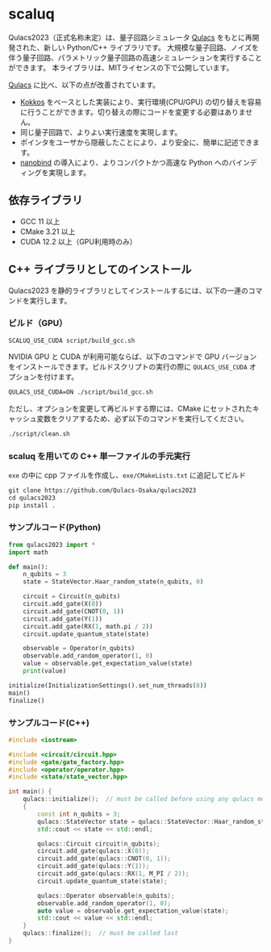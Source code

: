 # scaluq

Qulacs2023（正式名称未定）は、量子回路シミュレータ [Qulacs](https://github.com/qulacs/qulacs) をもとに再開発された、新しい Python/C++ ライブラリです。
大規模な量子回路、ノイズを伴う量子回路、パラメトリック量子回路の高速シミュレーションを実行することができます。
本ライブラリは、MITライセンスの下で公開しています。

[Qulacs](https://github.com/qulacs/qulacs) に比べ、以下の点が改善されています。

- [Kokkos](https://github.com/kokkos/kokkos) をベースとした実装により、実行環境(CPU/GPU) の切り替えを容易に行うことができます。切り替えの際にコードを変更する必要はありません。
- 同じ量子回路で、よりよい実行速度を実現します。
- ポインタをユーザから隠蔽したことにより、より安全に、簡単に記述できます。
- [nanobind](https://github.com/wjakob/nanobind) の導入により、よりコンパクトかつ高速な Python へのバインディングを実現します。

## 依存ライブラリ

- GCC 11 以上
- CMake 3.21 以上
- CUDA 12.2 以上（GPU利用時のみ）

## C++ ライブラリとしてのインストール

Qulacs2023 を静的ライブラリとしてインストールするには、以下の一連のコマンドを実行します。

### ビルド（GPU）
```
SCALUQ_USE_CUDA script/build_gcc.sh
```

NVIDIA GPU と CUDA が利用可能ならば、以下のコマンドで GPU バージョンをインストールできます。ビルドスクリプトの実行の際に `QULACS_USE_CUDA` オプションを付けます。

```txt
QULACS_USE_CUDA=ON ./script/build_gcc.sh
```

ただし、オプションを変更して再ビルドする際には、CMake にセットされたキャッシュ変数をクリアするため、必ず以下のコマンドを実行してください。

```txt
./script/clean.sh
```

### scaluq を用いての C++ 単一ファイルの手元実行
`exe` の中に cpp ファイルを作成し、`exe/CMakeLists.txt` に追記してビルド

```txt
git clone https://github.com/Qulacs-Osaka/qulacs2023
cd qulacs2023
pip install .
```

### サンプルコード(Python)

```Python
from qulacs2023 import *
import math

def main():
    n_qubits = 3
    state = StateVector.Haar_random_state(n_qubits, 0)

    circuit = Circuit(n_qubits)
    circuit.add_gate(X(0))
    circuit.add_gate(CNOT(0, 1))
    circuit.add_gate(Y(1))
    circuit.add_gate(RX(1, math.pi / 2))
    circuit.update_quantum_state(state)

    observable = Operator(n_qubits)
    observable.add_random_operator(1, 0)
    value = observable.get_expectation_value(state)
    print(value)

initialize(InitializationSettings().set_num_threads(8))
main()
finalize()
```

### サンプルコード(C++)

```cpp
#include <iostream>

#include <circuit/circuit.hpp>
#include <gate/gate_factory.hpp>
#include <operator/operator.hpp>
#include <state/state_vector.hpp>

int main() {
    qulacs::initialize();  // must be called before using any qulacs methods
    {
        const int n_qubits = 3;
        qulacs::StateVector state = qulacs::StateVector::Haar_random_state(n_qubits, 0);
        std::cout << state << std::endl;

        qulacs::Circuit circuit(n_qubits);
        circuit.add_gate(qulacs::X(0));
        circuit.add_gate(qulacs::CNOT(0, 1));
        circuit.add_gate(qulacs::Y(1));
        circuit.add_gate(qulacs::RX(1, M_PI / 2));
        circuit.update_quantum_state(state);

        qulacs::Operator observable(n_qubits);
        observable.add_random_operator(1, 0);
        auto value = observable.get_expectation_value(state);
        std::cout << value << std::endl;
    }
    qulacs::finalize();  // must be called last
}
```
